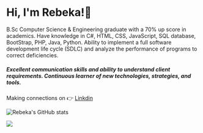 # Hi, I'm Rebeka!👋      
  
  
B.Sc Computer Science & Engineering graduate with a 70% up score in academics.  Have knowledge in C#, HTML, CSS, JavaScript, SQL database, BootStrap, PHP, Java, Python. Ability to implement a full software development life cycle (SDLC) and analyze the performance of programs to correct deficiencies. 
##### Excellent communication skills and ability to understand client requirements. Continuous learner of new technologies, strategies, and tools.




Making connections on 👉 [Linkdin](https://www.linkedin.com/rebecca_sultana/)








![Rebeka's GitHub stats](https://github-readme-stats.vercel.app/api?username=011Rebeka&show_icons=true&theme=tokyonight)



![](https://komarev.com/ghpvc/?username=011Rebeka&color=blueviolet)






<!---
011Rebeka/011Rebeka is a ✨ special ✨ repository because its `README.md` (this file) appears on your GitHub profile.
You can click the Preview link to take a look at your changes.
--->
